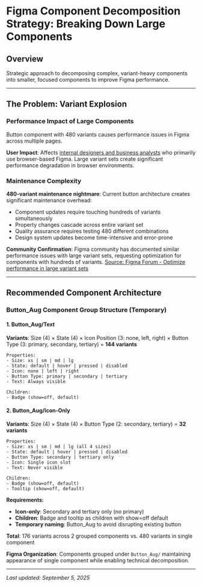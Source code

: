 # Figma Component Decomposition Strategy: Breaking Down Large Components

## Overview

Strategic approach to decomposing complex, variant-heavy components into smaller, focused components to improve Figma performance.

---

## The Problem: Variant Explosion

### Performance Impact of Large Components

Button component with 480 variants causes performance issues in Figma across multiple pages.

**User Impact**: Affects [internal designers and business analysts](../../02-foundation/02-personas.md) who primarily use browser-based Figma. Large variant sets create significant performance degradation in browser environments.

### Maintenance Complexity

**480-variant maintenance nightmare**: Current button architecture creates significant maintenance overhead:
- Component updates require touching hundreds of variants simultaneously
- Property changes cascade across entire variant set
- Quality assurance requires testing 480 different combinations
- Design system updates become time-intensive and error-prone

**Community Confirmation**: Figma community has documented similar performance issues with large variant sets, requesting optimization for components with hundreds of variants. [Source: Figma Forum - Optimize performance in large variant sets](https://forum.figma.com/suggest-a-feature-11/optimize-performance-in-large-variant-sets-28624)

---

## Recommended Component Architecture

### Button_Aug Component Group Structure (Temporary)

#### 1. Button_Aug/Text

**Variants**: Size (4) × State (4) × Icon Position (3: none, left, right) × Button Type (3: primary, secondary, tertiary) = **144 variants**

```
Properties:
- Size: xs | sm | md | lg
- State: default | hover | pressed | disabled  
- Icon: none | left | right
- Button Type: primary | secondary | tertiary
- Text: Always visible

Children:
- Badge (show=off, default)
```

#### 2. Button_Aug/Icon-Only

**Variants**: Size (4) × State (4) × Button Type (2: secondary, tertiary) = **32 variants**

```
Properties:
- Size: xs | sm | md | lg (all 4 sizes)
- State: default | hover | pressed | disabled
- Button Type: secondary | tertiary only
- Icon: Single icon slot
- Text: Never visible

Children:
- Badge (show=off, default)
- Tooltip (show=off, default)
```

**Requirements:**
- **Icon-only**: Secondary and tertiary only (no primary)
- **Children**: Badge and tooltip as children with show=off default
- **Temporary naming**: Button_Aug to avoid disrupting existing button

**Total**: 176 variants across 2 grouped components vs. 480 variants in single component

**Figma Organization**: Components grouped under `Button_Aug/` maintaining appearance of single component while enabling technical decomposition.

---

*Last updated: September 5, 2025*
